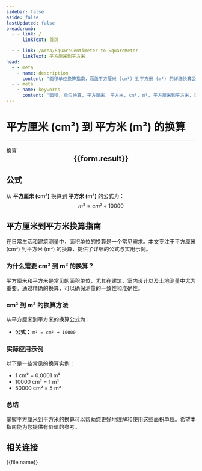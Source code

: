 ```yaml
---
sidebar: false
aside: false
lastUpdated: false
breadcrumb:
  - - link: /
      linkText: 首页

  - - link: /Area/SquareCentimeter-to-SquareMeter
      linkText: 平方厘米到平方米
head:
  - - meta
    - name: description
      content: "面积单位换算指南，涵盖平方厘米 (cm²) 到平方米 (m²) 的详细换算公式与说明。"
  - - meta
    - name: keywords
      content: "面积, 单位换算, 平方厘米, 平方米, cm², m², 平方厘米到平方米, 面积换算指南"
---
```

# 平方厘米 (cm²) 到 平方米 (m²) 的换算
---
<script setup>
import { onMounted, reactive, inject, ref } from 'vue'
import { NButton, NForm, NFormItem, NInput, NInputNumber, NSelect, NCard, useMessage,NGrid ,NGi } from 'naive-ui'
import { defineClientComponent } from 'vitepress'
import { Area } from '../../files';

const convert = inject('convert')

const form = reactive({
  number: null,
  result: '',
})

const convertHandler = () => {
  if (form.number !== null && !isNaN(form.number)) {
    const convertedValue = parseFloat(form.number) / 10000
    form.result = `${form.number}cm² = ${convertedValue.toFixed(4)}m²`
  } else {
    form.result = '请输入有效的数值。'
  }
}
</script>

<n-form size="large" :model="form">
  <n-form-item label="平方厘米 (cm²)">
    <n-input-number v-model:value="form.number" placeholder="输入平方厘米" style="width: 100%" />
  </n-form-item>
  <n-form-item>
    <n-button type="info" @click="convertHandler" block>换算</n-button>
  </n-form-item>
</n-form>

<n-card  embedded :bordered="false" hoverable>
  <div  style="text-align:center;font-size:20px;">
    <strong>{{form.result}}</strong>
  </div>
</n-card>

## 公式

从 **平方厘米 (cm²)** 换算到 **平方米 (m²)** 的公式为：
$$ m² = cm² \div 10000 $$

## 平方厘米到平方米换算指南

在日常生活和建筑测量中，面积单位的换算是一个常见需求。本文专注于平方厘米 (cm²) 到平方米 (m²) 的换算，提供了详细的公式与实用示例。

### 为什么需要 cm² 到 m² 的换算？

平方厘米和平方米是常见的面积单位，尤其在建筑、室内设计以及土地测量中尤为重要。通过精确的换算，可以确保测量的一致性和准确性。

### cm² 到 m² 的换算方法

从平方厘米到平方米的换算公式为：

- **公式：** `m² = cm² ÷ 10000`

### 实际应用示例

以下是一些常见的换算实例：

- 1 cm² = 0.0001 m²
- 10000 cm² = 1 m²
- 50000 cm² = 5 m²

### 总结

掌握平方厘米到平方米的换算可以帮助您更好地理解和使用这些面积单位。希望本指南能为您提供有价值的参考。

## 相关连接
<n-grid x-gap="12" :cols="2">
  <n-gi v-for="(file, index) in Area" :key="index">
    <n-button
      text
      tag="a"
      :href="file.path"
      type="info"
    >
      {{file.name}}
    </n-button>
  </n-gi>
</n-grid>